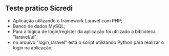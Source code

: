 ## Teste prático Sicredi

-   Aplicação utilizando o framework Laravel com PHP;
-   Banco de dados MySQL;
-   Para a lógica de login/register da aplicação foi utilizado a biblioteca "laravel/ui";
-   no arquivo "login_laravel" está o script utilizando Python para realizar o login na aplicação;
